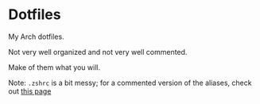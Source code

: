 # Dotfiles
My Arch dotfiles.

Not very well organized and not very well commented.

Make of them what you will.

Note: `.zshrc` is a bit messy; for a commented version of the aliases, check out [this page](https://belkarx.github.io/posts/finished/Bash%20Aliases%20for%20Productivity.html)
